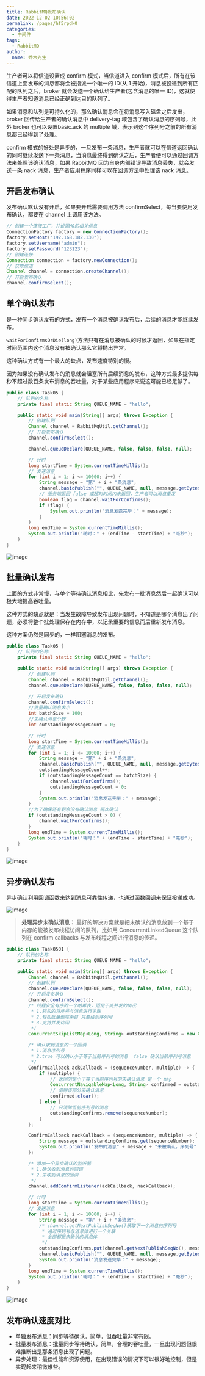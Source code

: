 ```yaml
---
title: RabbitMQ发布确认
date: 2022-12-02 10:56:02
permalink: /pages/hf5rpdk0
categories: 
  - 中间件
tags: 
  - RabbitMQ
author: 
  name: 乔木先生
---
```



生产者可以将信道设置成 confirm 模式，当信道进入 confirm 模式后，所有在该信道上面发布的消息都将会被指派一个唯一的 ID(从 1 开始)，消息被投递到所有匹配的队列之后，broker 就会发送一个确认给生产者(包含消息的唯一 ID)，这就使得生产者知道消息已经正确到达目的队列了。

<!-- more -->

如果消息和队列是可持久化的，那么确认消息会在将消息写入磁盘之后发出，broker 回传给生产者的确认消息中 delivery-tag 域包含了确认消息的序列号，此外 broker 也可以设置basic.ack 的 multiple 域，表示到这个序列号之前的所有消息都已经得到了处理。

confirm 模式的好处是异步的，一旦发布一条消息，生产者就可以在信道返回确认的同时继续发送下一条消息，当消息最终得到确认之后，生产者便可以通过回调方法来处理该确认消息，如果 RabbitMQ 因为自身内部错误导致消息丢失，就会发送一条 nack 消息，生产者应用程序同样可以在回调方法中处理该 nack 消息。



## 开启发布确认

发布确认默认没有开启，如果要开启需要调用方法 confirmSelect，每当要使用发布确认，都要在 channel 上调用该方法。

```java
// 创建一个连接工厂，并设置MQ的相关信息
ConnectionFactory factory = new ConnectionFactory();
factory.setHost("192.168.182.130");
factory.setUsername("admin");
factory.setPassword("123123");
// 创建连接
Connection connection = factory.newConnection();
// 获取信道
Channel channel = connection.createChannel();
// 开启发布确认
channel.confirmSelect();
```


## 单个确认发布

是一种同步确认发布的方式，发布一个消息被确认发布后，后续的消息才能继续发布。

`waitForConfirmsOrDie(long)`方法只有在消息被确认的时候才返回，如果在指定时间范围内这个消息没有被确认那么它将抛出异常。

这种确认方式有一个最大的缺点，发布速度特别的慢。

因为如果没有确认发布的消息就会阻塞所有后续消息的发布，这种方式最多提供每秒不超过数百条发布消息的吞吐量。对于某些应用程序来说这可能已经足够了。

```java
public class Task05 {
    // 队列的名称
    private final static String QUEUE_NAME = "hello";

    public static void main(String[] args) throws Exception {
        // 创建队列
        Channel channel = RabbitMqUtil.getChannel();
        // 开启发布确认
        channel.confirmSelect();

        channel.queueDeclare(QUEUE_NAME, false, false, false, null);

        // 计时
        long startTime = System.currentTimeMillis();
        // 发送消息
        for (int i = 1; i <= 10000; i++) {
            String message = "第" + i + "条消息";
            channel.basicPublish("", QUEUE_NAME, null, message.getBytes());
            // 服务端返回 false 或超时时间内未返回，生产者可以消息重发
            boolean flag = channel.waitForConfirms();
            if (flag) {
                System.out.println("消息发送完毕：" + message);
            }
        }
        long endTime = System.currentTimeMillis();
        System.out.println("耗时：" + (endTime - startTime) + "毫秒");
    }
}
```

![image](https://file.qaomuu.com/blog/eNo5f5YmPdNUWcI2xUxejrARIxtU1qLXQKeBrBvcx5U.png)



## 批量确认发布

上面的方式非常慢，与单个等待确认消息相比，先发布一批消息然后一起确认可以极大地提高吞吐量。

这种方式的缺点就是：当发生故障导致发布出现问题时，不知道是哪个消息出了问题，必须将整个批处理保存在内存中，以记录重要的信息而后重新发布消息。

这种方案仍然是同步的，一样阻塞消息的发布。

```java
public class Task05 {
    // 队列的名称
    private final static String QUEUE_NAME = "hello";

    public static void main(String[] args) throws Exception {
        // 创建队列
        Channel channel = RabbitMqUtil.getChannel();
        channel.queueDeclare(QUEUE_NAME, false, false, false, null);

        // 开启发布确认
        channel.confirmSelect();
        //批量确认消息大小
        int batchSize = 100;
        //未确认消息个数
        int outstandingMessageCount = 0;

        // 计时
        long startTime = System.currentTimeMillis();
        // 发送消息
        for (int i = 1; i <= 10000; i++) {
            String message = "第" + i + "条消息";
            channel.basicPublish("", QUEUE_NAME, null, message.getBytes());
            outstandingMessageCount++;
            if (outstandingMessageCount == batchSize) {
                channel.waitForConfirms();
                outstandingMessageCount = 0;
            }
            System.out.println("消息发送完毕：" + message);
        }
        //为了确保还有剩余没有确认消息 再次确认
        if (outstandingMessageCount > 0) {
            channel.waitForConfirms();
        }
        long endTime = System.currentTimeMillis();
        System.out.println("耗时：" + (endTime - startTime) + "毫秒");
    }
}
```

![image](https://file.qaomuu.com/blog/MbSB7N1UwjZ3WKUSgbi-LxVduKKTriIfmgN0qKtO8oQ.png)



## 异步确认发布

异步确认利用回调函数来达到消息可靠性传递，也通过函数回调来保证投递成功。

![image](https://file.qaomuu.com/blog/Ae3NNSHy06VEqz_eHWq1-iqTluZOAf37Y8UPGezISjw.png)

> **处理异步未确认消息：** 最好的解决方案就是把未确认的消息放到一个基于内存的能被发布线程访问的队列，比如用 ConcurrentLinkedQueue 这个队列在 confirm callbacks 与发布线程之间进行消息的传递。



```java
public class Task0501 {
    // 队列的名称
    private final static String QUEUE_NAME = "hello";

    public static void main(String[] args) throws Exception {
        Channel channel = RabbitMqUtil.getChannel();
        // 创建队列
        channel.queueDeclare(QUEUE_NAME, false, false, false, null);
        // 开启发布确认
        channel.confirmSelect();
        /* 线程安全有序的一个哈希表，适用于高并发的情况
         * 1.轻松的将序号与消息进行关联
         * 2.轻松批量删除条目 只要给到序列号
         * 3.支持并发访问
         */
        ConcurrentSkipListMap<Long, String> outstandingConfirms = new ConcurrentSkipListMap<>();

        /* 确认收到消息的一个回调
         * 1.消息序列号
         * 2.true 可以确认小于等于当前序列号的消息  false 确认当前序列号消息
         */
        ConfirmCallback ackCallback = (sequenceNumber, multiple) -> {
            if (multiple) {
                // 返回的是小于等于当前序列号的未确认消息 是一个 map
                ConcurrentNavigableMap<Long, String> confirmed = outstandingConfirms.headMap(sequenceNumber, true);
                // 清除该部分未确认消息
                confirmed.clear();
            } else {
                // 只清除当前序列号的消息
                outstandingConfirms.remove(sequenceNumber);
            }
        };

        ConfirmCallback nackCallback = (sequenceNumber, multiple) -> {
            String message = outstandingConfirms.get(sequenceNumber);
            System.out.println("发布的消息" + message + "未被确认，序列号" + sequenceNumber);
        };

        /* 添加一个异步确认的监听器
         * 1.确认收到消息的回调
         * 2.未收到消息的回调
         */
        channel.addConfirmListener(ackCallback, nackCallback);

        // 计时
        long startTime = System.currentTimeMillis();
        // 发送消息
        for (int i = 1; i <= 10000; i++) {
            String message = "第" + i + "条消息";
            /* channel.getNextPublishSeqNo()获取下一个消息的序列号
             * 通过序列号与消息体进行一个关联
             * 全部都是未确认的消息体
             */
            outstandingConfirms.put(channel.getNextPublishSeqNo(), message);
            channel.basicPublish("", QUEUE_NAME, null, message.getBytes());
            System.out.println("消息发送完毕：" + message);
        }
        long endTime = System.currentTimeMillis();
        System.out.println("耗时：" + (endTime - startTime) + "毫秒");
    }
}
```

![image](https://file.qaomuu.com/blog/drtHP6YZfwPz9jBvZCTow1rT7pexhA4IyC6h3HDZ5q8.png)



## 发布确认速度对比

* 单独发布消息：同步等待确认，简单，但吞吐量非常有限。
* 批量发布消息：批量同步等待确认，简单，合理的吞吐量，一旦出现问题但很难推断出是那条消息出现了问题。
* 异步处理：最佳性能和资源使用，在出现错误的情况下可以很好地控制，但是实现起来稍微难些。

